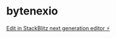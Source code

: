 # bytenexio

[Edit in StackBlitz next generation editor ⚡️](https://stackblitz.com/~/github.com/shinchain102/bytenexio)